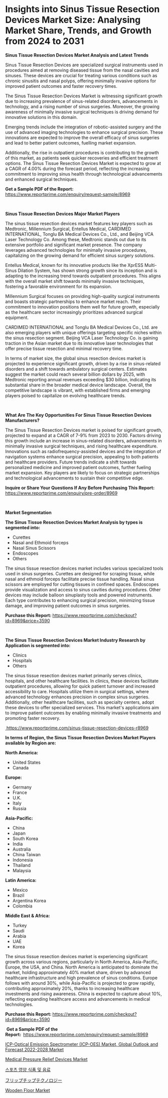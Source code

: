 <p><h1>Insights into Sinus Tissue Resection Devices Market Size: Analysing Market Share, Trends, and Growth from 2024 to 2031</h1></p><p><strong>Sinus Tissue Resection Devices Market Analysis and Latest Trends</strong></p>
<p><p>Sinus Tissue Resection Devices are specialized surgical instruments used in procedures aimed at removing diseased tissue from the nasal cavities and sinuses. These devices are crucial for treating various conditions such as chronic sinusitis and nasal polyps, offering minimally invasive options for improved patient outcomes and faster recovery times. </p><p>The Sinus Tissue Resection Devices Market is witnessing significant growth due to increasing prevalence of sinus-related disorders, advancements in technology, and a rising number of sinus surgeries. Moreover, the growing awareness of minimally invasive surgical techniques is driving demand for innovative solutions in this domain. </p><p>Emerging trends include the integration of robotic-assisted surgery and the use of advanced imaging technologies to enhance surgical precision. These innovations are expected to improve the overall efficacy of sinus surgeries and lead to better patient outcomes, fuelling market expansion. </p><p>Additionally, the rise in outpatient procedures is contributing to the growth of this market, as patients seek quicker recoveries and efficient treatment options. The Sinus Tissue Resection Devices Market is expected to grow at a CAGR of 4.00% during the forecast period, reflecting the increasing commitment to improving sinus health through technological advancements and enhanced surgical techniques.</p></p>
<p><strong>Get a Sample PDF of the Report:&nbsp;</strong> <a href="https://www.reportprime.com/enquiry/request-sample/8969">https://www.reportprime.com/enquiry/request-sample/8969</a></p>
<p>&nbsp;</p>
<p><strong>Sinus Tissue Resection Devices Major Market Players</strong></p>
<p><p>The sinus tissue resection devices market features key players such as Medtronic, Millennium Surgical, Entellus Medical, CARDIMED INTERNATIONAL, Tonglu BA Medical Devices Co., Ltd., and Beijing VCA Laser Technology Co. Among these, Medtronic stands out due to its extensive portfolio and significant market presence. The company leverages advanced technologies for minimally invasive procedures, capitalizing on the growing demand for efficient sinus surgery solutions.</p><p>Entellus Medical, known for its innovative products like the XprESS Multi-Sinus Dilation System, has shown strong growth since its inception and is adapting to the increasing trend towards outpatient procedures. This aligns with the overall market shift towards minimally invasive techniques, fostering a favorable environment for its expansion.</p><p>Millennium Surgical focuses on providing high-quality surgical instruments and boasts strategic partnerships to enhance market reach. Their commitment to innovation positions them well for future growth, especially as the healthcare sector increasingly prioritizes advanced surgical equipment.</p><p>CARDIMED INTERNATIONAL and Tonglu BA Medical Devices Co., Ltd. are also emerging players with unique offerings targeting specific niches within the sinus resection segment. Beijing VCA Laser Technology Co. is gaining traction in the Asian market due to its innovative laser technologies that offer precise tissue resection and minimal recovery time.</p><p>In terms of market size, the global sinus resection devices market is projected to experience significant growth, driven by a rise in sinus-related disorders and a shift towards ambulatory surgical centers. Estimates suggest the market could reach several billion dollars by 2025, with Medtronic reporting annual revenues exceeding $30 billion, indicating its substantial share in the broader medical device landscape. Overall, the competitive landscape is vibrant, with established firms and emerging players poised to capitalize on evolving healthcare trends.</p></p>
<p>&nbsp;</p>
<p><strong>What Are The Key Opportunities For Sinus Tissue Resection Devices Manufacturers?</strong></p>
<p><p>The Sinus Tissue Resection Devices market is poised for significant growth, projected to expand at a CAGR of 7-9% from 2023 to 2030. Factors driving this growth include an increase in sinus-related disorders, advancements in minimally invasive surgical techniques, and rising healthcare expenditure. Innovations such as radiofrequency-assisted devices and the integration of navigation systems enhance surgical precision, appealing to both patients and healthcare providers. Future trends indicate a shift towards personalized medicine and improved patient outcomes, further fueling market expansion. Key players are likely to focus on strategic partnerships and technological advancements to sustain their competitive edge.</p></p>
<p><strong>Inquire or Share Your Questions If Any Before Purchasing This Report:</strong> <a href="https://www.reportprime.com/enquiry/pre-order/8969">https://www.reportprime.com/enquiry/pre-order/8969</a></p>
<p>&nbsp;</p>
<p><strong>Market Segmentation</strong></p>
<p><strong>The Sinus Tissue Resection Devices Market Analysis by types is segmented into:</strong></p>
<p><ul><li>Curettes</li><li>Nasal and Ethmoid forceps</li><li>Nasal Sinus Scissors</li><li>Endoscopes</li><li>Others</li></ul></p>
<p><p>The sinus tissue resection devices market includes various specialized tools used in sinus surgeries. Curettes are designed for scraping tissue, while nasal and ethmoid forceps facilitate precise tissue handling. Nasal sinus scissors are employed for cutting tissues in confined spaces. Endoscopes provide visualization and access to sinus cavities during procedures. Other devices may include balloon sinuplasty tools and powered instruments. Each type contributes to enhancing surgical precision, minimizing tissue damage, and improving patient outcomes in sinus surgeries.</p></p>
<p><strong>Purchase this Report:&nbsp;</strong><a href="https://www.reportprime.com/checkout?id=8969&price=3590">https://www.reportprime.com/checkout?id=8969&price=3590</a></p>
<p>&nbsp;</p>
<p><strong>The Sinus Tissue Resection Devices Market Industry Research by Application is segmented into:</strong></p>
<p><ul><li>Clinics</li><li>Hospitals</li><li>Others</li></ul></p>
<p><p>The sinus tissue resection devices market primarily serves clinics, hospitals, and other healthcare facilities. In clinics, these devices facilitate outpatient procedures, allowing for quick patient turnover and increased accessibility to care. Hospitals utilize them in surgical settings, where advanced technology enhances precision in complex sinus surgeries. Additionally, other healthcare facilities, such as specialty centers, adopt these devices to offer specialized services. This market's applications aim to improve patient outcomes by enabling minimally invasive treatments and promoting faster recovery.</p></p>
<p><a href="https://www.reportprime.com/sinus-tissue-resection-devices-r8969">&nbsp;https://www.reportprime.com/sinus-tissue-resection-devices-r8969</a></p>
<p><strong>In terms of Region, the Sinus Tissue Resection Devices Market Players available by Region are:</strong></p>
<p>
    <p> <strong> North America: </strong>
        <ul>
            <li>United States</li>
            <li>Canada</li>
        </ul>
        </p> 
    <p> <strong> Europe: </strong>
        <ul>
            <li>Germany</li>
            <li>France</li>
            <li>U.K.</li>
            <li>Italy</li>
            <li>Russia</li>
        </ul>
        </p> 
    <p> <strong> Asia-Pacific: </strong>
        <ul>
            <li>China</li>
            <li>Japan</li>
            <li>South Korea</li>
            <li>India</li>
            <li>Australia</li>
            <li>China Taiwan</li>
            <li>Indonesia</li>
            <li>Thailand</li>
            <li>Malaysia</li>
        </ul>
        </p> 
    <p> <strong> Latin America: </strong>
        <ul>
            <li>Mexico</li>
            <li>Brazil</li>
            <li>Argentina Korea</li>
            <li>Colombia</li>
        </ul>
        </p> 
    <p> <strong> Middle East & Africa: </strong>
        <ul>
            <li>Turkey</li>
            <li>Saudi</li>
            <li>Arabia</li>
            <li>UAE</li>
            <li>Korea</li>
        </ul>
    </p>
    </p>
<p><p>The sinus tissue resection devices market is experiencing significant growth across various regions, particularly in North America, Asia-Pacific, Europe, the USA, and China. North America is anticipated to dominate the market, holding approximately 40% market share, driven by advanced healthcare infrastructure and high prevalence of sinus conditions. Europe follows with around 30%, while Asia-Pacific is projected to grow rapidly, contributing approximately 20%, thanks to increasing healthcare investments and rising awareness. China is expected to capture about 10%, reflecting expanding healthcare access and advancements in medical technologies.</p></p>
<p><strong>Purchase this Report: </strong><a href="https://www.reportprime.com/checkout?id=8969&price=3590">https://www.reportprime.com/checkout?id=8969&price=3590</a></p>
<p>&nbsp;<strong>Get a Sample PDF of the Report:&nbsp;&nbsp;</strong><a href="https://www.reportprime.com/enquiry/request-sample/8969">https://www.reportprime.com/enquiry/request-sample/8969</a></p>
<p><strong></strong></p>
<p><p><a href="https://medium.com/@sheetal.reportprime/the-global-icp-optical-emission-spectrometer-icp-oes-market-global-outlook-and-forecast-32871860af45">ICP-Optical Emission Spectrometer (ICP-OES) Market, Global Outlook and Forecast 2022-2028 Market</a></p><p><a href="https://github.com/MarciaRunte/Market-Research-Report-List-1/blob/main/medical-pressure-relief-devices-market.md">Medical Pressure Relief Devices Market</a></p><p><a href="https://medium.com/@percymckty3ytenzie89676/sports-nutrition-foods-and-drinks-market-%EC%9D%98-%EA%B8%80%EB%A1%9C%EB%B2%8C-%EC%8B%9C%EC%9E%A5-%EA%B0%9C%EC%9A%94%EB%8A%94-%EC%A0%84-%EC%84%B8%EA%B3%84-%EB%B0%8F-%EC%A3%BC%EC%9A%94-%EC%8B%9C%EC%9E%A5%EC%9D%98-%EC%82%B0%EC%97%85%EC%97%90-%EC%98%81%ED%96%A5%EC%9D%84-%EB%AF%B8%EC%B9%98%EB%8A%94-%EC%A3%BC%EC%9A%94-%ED%8A%B8%EB%A0%8C%EB%93%9C%EC%97%90-%EB%8C%80%ED%95%9C-%EB%8F%85%ED%8A%B9%ED%95%9C-3b8ef26ee401">스포츠 영양 식품 및 음료</a></p><p><a href="https://medium.com/@mayeuwjvassey/flip-chip-technology-market-%E3%81%AF-%E3%82%B3%E3%82%B9%E3%83%88%E7%AE%A1%E7%90%86%E3%81%A8%E5%8A%B9%E7%8E%87%E5%90%91%E4%B8%8A%E3%82%92%E5%84%AA%E5%85%88%E3%81%97%E3%81%BE%E3%81%99-%E3%81%95%E3%82%89%E3%81%AB-%E5%A0%B1%E5%91%8A%E6%9B%B8%E3%81%AF%E5%B8%82%E5%A0%B4%E3%81%AE%E9%9C%80%E8%A6%81%E9%9D%A2%E3%81%A8%E4%BE%9B%E7%B5%A6%E9%9D%A2%E3%81%AE%E4%B8%A1%E6%96%B9%E3%82%92%E3%82%AB%E3%83%90%E3%83%BC%E3%81%97%E3%81%A6%E3%81%84%E3%81%BE%E3%81%99-flip-chip-d40cf8020196">フリップチップテクノロジー</a></p><p><a href="https://www.linkedin.com/pulse/future-innovation-global-wooden-floor-market-growth-opportunities-frfyc?trackingId=ES99x99tSH2XDQ0BV44MVQ%3D%3D">Wooden Floor Market</a></p></p>